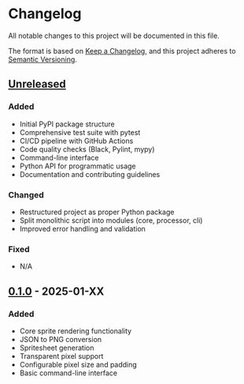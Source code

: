 # Changelog

All notable changes to this project will be documented in this file.

The format is based on [Keep a Changelog](https://keepachangelog.com/en/1.0.0/),
and this project adheres to [Semantic Versioning](https://semver.org/spec/v2.0.0.html).

## [Unreleased]

### Added

- Initial PyPI package structure
- Comprehensive test suite with pytest
- CI/CD pipeline with GitHub Actions
- Code quality checks (Black, Pylint, mypy)
- Command-line interface
- Python API for programmatic usage
- Documentation and contributing guidelines

### Changed

- Restructured project as proper Python package
- Split monolithic script into modules (core, processor, cli)
- Improved error handling and validation

### Fixed

- N/A

## [0.1.0] - 2025-01-XX

### Added

- Core sprite rendering functionality
- JSON to PNG conversion
- Spritesheet generation
- Transparent pixel support
- Configurable pixel size and padding
- Basic command-line interface

[Unreleased]: https://github.com/soulwax/json2sprite/compare/v0.1.0...HEAD
[0.1.0]: https://github.com/soulwax/json2sprite/releases/tag/v0.1.0
